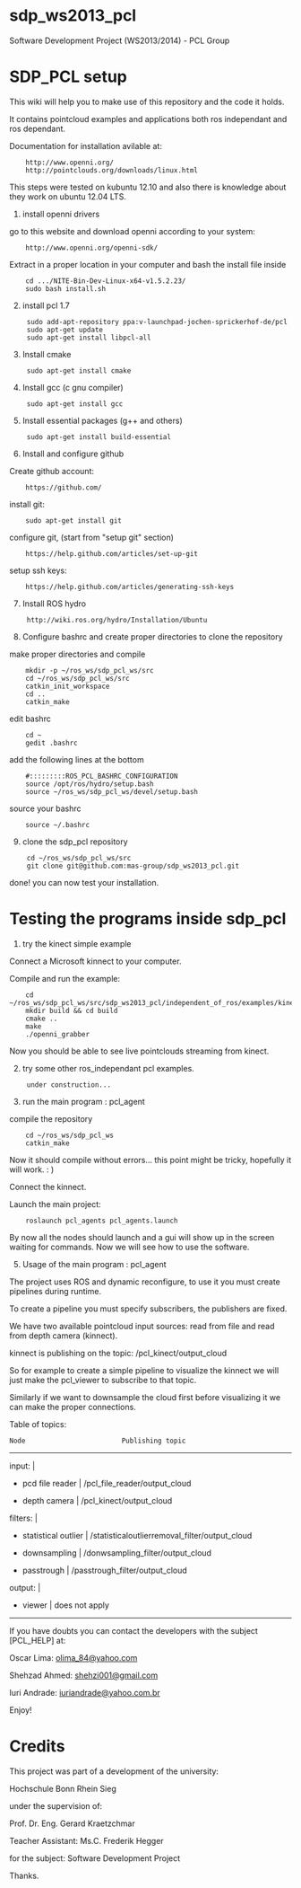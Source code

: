 sdp_ws2013_pcl
==============

Software Development Project (WS2013/2014) - PCL Group


SDP_PCL setup
=============

This wiki will help you to make use of this repository and the code it holds.

It contains pointcloud examples and applications both ros independant and ros dependant.

Documentation for installation avilable at:

		http://www.openni.org/
		http://pointclouds.org/downloads/linux.html

This steps were tested on kubuntu 12.10 and also there is knowledge about they work on ubuntu 12.04 LTS.

1. install openni drivers

go to this website and download openni according to your system:

		http://www.openni.org/openni-sdk/

Extract in a proper location in your computer and bash the install file inside

		cd .../NITE-Bin-Dev-Linux-x64-v1.5.2.23/
		sudo bash install.sh

2. install pcl 1.7

		sudo add-apt-repository ppa:v-launchpad-jochen-sprickerhof-de/pcl
		sudo apt-get update
		sudo apt-get install libpcl-all

3. Install cmake

		sudo apt-get install cmake

4. Install gcc (c gnu compiler)

		sudo apt-get install gcc

5. Install essential packages (g++ and others)

		sudo apt-get install build-essential

6. Install and configure github

Create github account:

		https://github.com/

install git:

		sudo apt-get install git

configure git, (start from "setup git" section)

		https://help.github.com/articles/set-up-git

setup ssh keys:

		https://help.github.com/articles/generating-ssh-keys

7. Install ROS hydro

		http://wiki.ros.org/hydro/Installation/Ubuntu

8. Configure bashrc and create proper directories to clone the repository

make proper directories and compile

		mkdir -p ~/ros_ws/sdp_pcl_ws/src
		cd ~/ros_ws/sdp_pcl_ws/src
		catkin_init_workspace
		cd ..
		catkin_make

edit bashrc

		cd ~
		gedit .bashrc

add the following lines at the bottom

		#:::::::::ROS_PCL_BASHRC_CONFIGURATION
		source /opt/ros/hydro/setup.bash
		source ~/ros_ws/sdp_pcl_ws/devel/setup.bash

source your bashrc

		source ~/.bashrc

9. clone the sdp_pcl repository

		cd ~/ros_ws/sdp_pcl_ws/src
		git clone git@github.com:mas-group/sdp_ws2013_pcl.git

done! you can now test your installation.


Testing the programs inside sdp_pcl
===================================

1. try the kinect simple example

Connect a Microsoft kinnect to your computer.

Compile and run the example:

		cd ~/ros_ws/sdp_pcl_ws/src/sdp_ws2013_pcl/independent_of_ros/examples/kinect_io
		mkdir build && cd build
		cmake ..
		make
		./openni_grabber

Now you should be able to see live pointclouds streaming from kinect.

2. try some other ros_independant pcl examples.

		under construction...

4. run the main program : pcl_agent

compile the repository

		cd ~/ros_ws/sdp_pcl_ws
		catkin_make

Now it should compile without errors... this point might be tricky, hopefully it will work. : )

Connect the kinnect.

Launch the main project:

		roslaunch pcl_agents pcl_agents.launch

By now all the nodes should launch and a gui will show up in the screen waiting for commands.
Now we will see how to use the software.

5. Usage of the main program : pcl_agent

The project uses ROS and dynamic reconfigure, to use it you must create pipelines during runtime.

To create a pipeline you must specify subscribers, the publishers are fixed.

We have two available pointcloud input sources: read from file and read from depth camera (kinnect).

kinnect is publishing on the topic: /pcl_kinect/output_cloud

So for example to create a simple pipeline to visualize the kinnect we will just make the pcl_viewer to subscribe to that topic.

Similarly if we want to downsample the cloud first before visualizing it we can make the proper connections.

Table of topics:

	Node						Publishing topic
----------------------------------------------------------------------------
input:					|

- pcd file reader		|	/pcl_file_reader/output_cloud

- depth camera			|	/pcl_kinect/output_cloud

filters:				|

- statistical outlier	|	/statisticaloutlierremoval_filter/output_cloud

- downsampling			|	/donwsampling_filter/output_cloud

- passtrough			|	/passtrough_filter/output_cloud

output:					|

- viewer				|	does not apply

---------------------------------------------------------------------------

If you have doubts you can contact the developers with the subject [PCL_HELP] at:


Oscar Lima: 	olima_84@yahoo.com

Shehzad Ahmed: 	shehzi001@gmail.com

Iuri Andrade:	iuriandrade@yahoo.com.br


Enjoy!


Credits
=======

This project was part of a development of the university:

Hochschule Bonn Rhein Sieg

under the supervision of:

Prof. Dr. Eng. Gerard Kraetzchmar

Teacher Assistant: Ms.C. Frederik Hegger

for the subject: Software Development Project

Thanks.